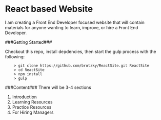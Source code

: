 React based Website
====

I am creating a Front End Developer focused website that will contain materials for anyone wanting to learn, improve, or hire a Front End Developer. 


###Getting Started###

Checkout this repo, install depdencies, then start the gulp process with the following:

```
	> git clone https://github.com/brotzky/ReactSite.git ReactSite
	> cd ReactSite
	> npm install
	> gulp
```


###Content###
There will be 3-4 sections

1. Introduction
2. Learning Resources
3. Practice Resources
4. For Hiring Managers

